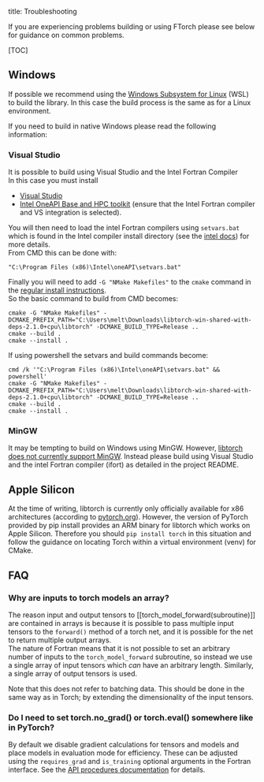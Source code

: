title: Troubleshooting

If you are experiencing problems building or using FTorch please see below for guidance on common problems.

[TOC]

## Windows

If possible we recommend using the [Windows Subsystem for Linux](https://learn.microsoft.com/en-us/windows/wsl/) (WSL) to build the library.
In this case the build process is the same as for a Linux environment.

If you need to build in native Windows please read the following information:

### Visual Studio

It is possible to build using Visual Studio and the Intel Fortran Compiler  
In this case you must install 

* [Visual Studio](https://visualstudio.microsoft.com/)
* [Intel OneAPI Base and HPC toolkit](https://www.intel.com/content/www/us/en/developer/tools/oneapi/base-toolkit-download.html) (ensure that the Intel Fortran compiler and VS integration is selected).

You will then need to load the intel Fortran compilers using `setvars.bat`
which is found in the Intel compiler install directory (see the 
[intel docs](https://www.intel.com/content/www/us/en/docs/oneapi/programming-guide/2023-2/use-the-setvars-script-with-windows.html))
for more details.<br>
From CMD this can be done with:
```
"C:\Program Files (x86)\Intel\oneAPI\setvars.bat"
```

Finally you will need to add `-G "NMake Makefiles"` to the `cmake` command in the
[regular install instructions](doc/page/cmake.html).<br>
So the basic command to build from CMD becomes:
```
cmake -G "NMake Makefiles" -DCMAKE_PREFIX_PATH="C:\Users\melt\Downloads\libtorch-win-shared-with-deps-2.1.0+cpu\libtorch" -DCMAKE_BUILD_TYPE=Release ..
cmake --build .
cmake --install .
```

If using powershell the setvars and build commands become:
```
cmd /k '"C:\Program Files (x86)\Intel\oneAPI\setvars.bat" && powershell'
cmake -G "NMake Makefiles" -DCMAKE_PREFIX_PATH="C:\Users\melt\Downloads\libtorch-win-shared-with-deps-2.1.0+cpu\libtorch" -DCMAKE_BUILD_TYPE=Release ..
cmake --build .
cmake --install .
```

### MinGW

It may be tempting to build on Windows using MinGW.
However, [libtorch does not currently support MinGW](https://github.com/pytorch/pytorch/issues/15099).
Instead please build using Visual Studio and the intel Fortran compiler (ifort) as
detailed in the project README.

## Apple Silicon

At the time of writing, libtorch is currently only officially available for x86
architectures (according to [pytorch.org](https://pytorch.org/)).
However, the version of PyTorch provided by pip install provides an ARM binary
for libtorch which works on Apple Silicon.
Therefore you should `pip install torch` in this situation and follow the guidance
on locating Torch within a virtual environment (venv) for CMake.

## FAQ

### Why are inputs to torch models an array?

The reason input and output tensors to [[torch_model_forward(subroutine)]] are
contained in arrays is because it is possible to pass multiple input tensors to
the `forward()` method of a torch net, and it is possible for the net to return
multiple output arrays.<br>
The nature of Fortran means that it is not possible to set an arbitrary number
of inputs to the `torch_model_forward` subroutine, so instead we use a single
array of input tensors which _can_ have an arbitrary length. Similarly, a single
array of output tensors is used.

Note that this does not refer to batching data.
This should be done in the same way as in Torch; by extending the dimensionality of
the input tensors.

### Do I need to set torch.no_grad() or torch.eval() somewhere like in PyTorch?

By default we disable gradient calculations for tensors and models and place models in
evaluation mode for efficiency.
These can be adjusted using the `requires_grad` and `is_training` optional arguments
in the Fortran interface. See the [API procedures documentation](lists/procedures.html)
for details.
